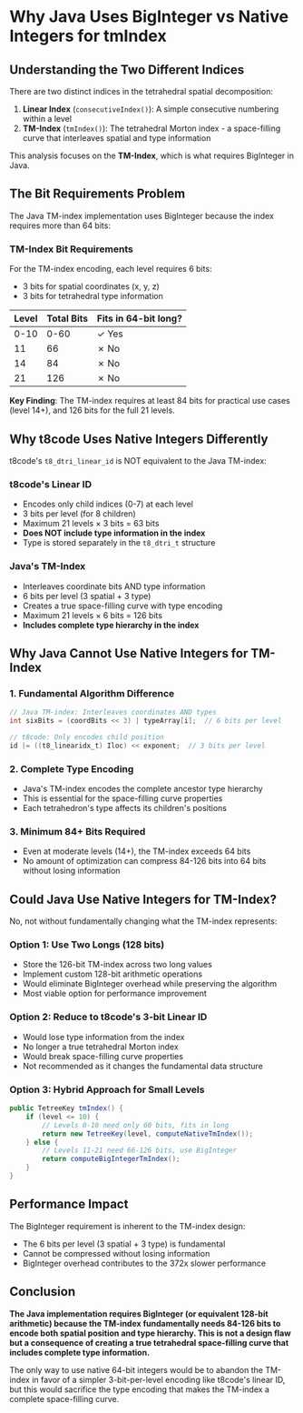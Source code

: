 # Why Java Uses BigInteger vs Native Integers for tmIndex

## Understanding the Two Different Indices

There are two distinct indices in the tetrahedral spatial decomposition:

1. **Linear Index** (`consecutiveIndex()`): A simple consecutive numbering within a level
2. **TM-Index** (`tmIndex()`): The tetrahedral Morton index - a space-filling curve that interleaves spatial and type information

This analysis focuses on the **TM-Index**, which is what requires BigInteger in Java.

## The Bit Requirements Problem

The Java TM-index implementation uses BigInteger because the index requires more than 64 bits:

### TM-Index Bit Requirements

For the TM-index encoding, each level requires 6 bits:
- 3 bits for spatial coordinates (x, y, z) 
- 3 bits for tetrahedral type information

| Level | Total Bits | Fits in 64-bit long? |
|-------|------------|---------------------|
| 0-10  | 0-60       | ✓ Yes               |
| 11    | 66         | ✗ No                |
| 14    | 84         | ✗ No                |
| 21    | 126        | ✗ No                |

**Key Finding**: The TM-index requires at least 84 bits for practical use cases (level 14+), and 126 bits for the full 21 levels.

## Why t8code Uses Native Integers Differently

t8code's `t8_dtri_linear_id` is NOT equivalent to the Java TM-index:

### t8code's Linear ID
- Encodes only child indices (0-7) at each level
- 3 bits per level (for 8 children)
- Maximum 21 levels × 3 bits = 63 bits
- **Does NOT include type information in the index**
- Type is stored separately in the `t8_dtri_t` structure

### Java's TM-Index
- Interleaves coordinate bits AND type information
- 6 bits per level (3 spatial + 3 type)
- Creates a true space-filling curve with type encoding
- Maximum 21 levels × 6 bits = 126 bits
- **Includes complete type hierarchy in the index**

## Why Java Cannot Use Native Integers for TM-Index

### 1. Fundamental Algorithm Difference
```java
// Java TM-index: Interleaves coordinates AND types
int sixBits = (coordBits << 3) | typeArray[i];  // 6 bits per level
```

```c
// t8code: Only encodes child position
id |= ((t8_linearidx_t) Iloc) << exponent;  // 3 bits per level
```

### 2. Complete Type Encoding
- Java's TM-index encodes the complete ancestor type hierarchy
- This is essential for the space-filling curve properties
- Each tetrahedron's type affects its children's positions

### 3. Minimum 84+ Bits Required
- Even at moderate levels (14+), the TM-index exceeds 64 bits
- No amount of optimization can compress 84-126 bits into 64 bits without losing information

## Could Java Use Native Integers for TM-Index?

No, not without fundamentally changing what the TM-index represents:

### Option 1: Use Two Longs (128 bits)
- Store the 126-bit TM-index across two long values
- Implement custom 128-bit arithmetic operations
- Would eliminate BigInteger overhead while preserving the algorithm
- Most viable option for performance improvement

### Option 2: Reduce to t8code's 3-bit Linear ID
- Would lose type information from the index
- No longer a true tetrahedral Morton index
- Would break space-filling curve properties
- Not recommended as it changes the fundamental data structure

### Option 3: Hybrid Approach for Small Levels
```java
public TetreeKey tmIndex() {
    if (level <= 10) {
        // Levels 0-10 need only 60 bits, fits in long
        return new TetreeKey(level, computeNativeTmIndex());
    } else {
        // Levels 11-21 need 66-126 bits, use BigInteger
        return computeBigIntegerTmIndex();
    }
}
```

## Performance Impact

The BigInteger requirement is inherent to the TM-index design:
- The 6 bits per level (3 spatial + 3 type) is fundamental
- Cannot be compressed without losing information
- BigInteger overhead contributes to the 372x slower performance

## Conclusion

**The Java implementation requires BigInteger (or equivalent 128-bit arithmetic) because the TM-index fundamentally needs 84-126 bits to encode both spatial position and type hierarchy. This is not a design flaw but a consequence of creating a true tetrahedral space-filling curve that includes complete type information.**

The only way to use native 64-bit integers would be to abandon the TM-index in favor of a simpler 3-bit-per-level encoding like t8code's linear ID, but this would sacrifice the type encoding that makes the TM-index a complete space-filling curve.